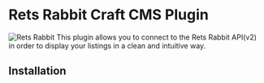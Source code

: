 # Rets Rabbit Craft CMS Plugin

![](https://github.com/Anecka/rets-rabbit-v2-craft2/blob/master/craft/plugins/retsrabbit/resources/icon.svg "Rets Rabbit") This plugin allows you to connect to the Rets Rabbit API(v2) in order to display your listings in a clean and intuitive way.

## Installation

